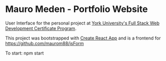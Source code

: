 # Mauro Meden - Portfolio Website

User Interface for the personal project at [York University's Full Stack Web Development Certificate Program](http://continue.yorku.ca/certificates/certificate-in-full-stack-web-development/).

This project was bootstrapped with [Create React App](https://github.com/facebook/create-react-app) and is a frontend for https://github.com/maurom88/jsForm

To start: npm start